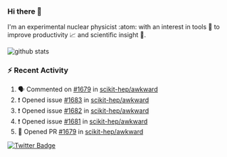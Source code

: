 ### Hi there 👋 

I'm an experimental nuclear physicist :atom: with an interest in tools :wrench: to improve productivity :chart_with_upwards_trend: and scientific insight :telescope:.

![github stats](https://github-readme-stats.vercel.app/api?username=agoose77&show_icons=true&hide_rank=true&hide_title=true&bg_color=30,e76445,904e95&text_color=efe3ec&icon_color=efe3ec)
<!--
**agoose77/agoose77** is a ✨ _special_ ✨ repository because its `README.md` (this file) appears on your GitHub profile.

Here are some ideas to get you started:

- 🔭 I’m currently working on ...
- 🌱 I’m currently learning ...
- 👯 I’m looking to collaborate on ...
- 🤔 I’m looking for help with ...
- 💬 Ask me about ...
- 📫 How to reach me: ...
- 😄 Pronouns: ...
- ⚡ Fun fact: ...
-->

### :zap: Recent Activity
<!--START_SECTION:activity-->
1. 🗣 Commented on [#1679](https://github.com/scikit-hep/awkward/issues/1679) in [scikit-hep/awkward](https://github.com/scikit-hep/awkward)
2. ❗️ Opened issue [#1683](https://github.com/scikit-hep/awkward/issues/1683) in [scikit-hep/awkward](https://github.com/scikit-hep/awkward)
3. ❗️ Opened issue [#1682](https://github.com/scikit-hep/awkward/issues/1682) in [scikit-hep/awkward](https://github.com/scikit-hep/awkward)
4. ❗️ Opened issue [#1681](https://github.com/scikit-hep/awkward/issues/1681) in [scikit-hep/awkward](https://github.com/scikit-hep/awkward)
5. 💪 Opened PR [#1679](https://github.com/scikit-hep/awkward/pull/1679) in [scikit-hep/awkward](https://github.com/scikit-hep/awkward)
<!--END_SECTION:activity-->


[![Twitter Badge](https://img.shields.io/twitter/follow/agoose77?style=flat-square&logo=Twitter&logoColor=white&color=cornflowerblue)](https://twitter.com/agoose77)
